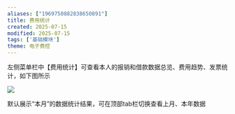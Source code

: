 ```yaml
---
aliases: ["1969750882838650891"]
title: 费用统计
created: 2025-07-15
modified: 2025-07-15
tags: ['基础模块']
theme: 电子费控
---
```


﻿左侧菜单栏中【费用统计】可查看本人的报销和借款数据总览、费用趋势、发票统计，如下图所示

![](https://myhelpdoc.oss-cn-heyuan.aliyuncs.com/mdimages/9de487655e75e493c1b9a0b5bf9da8ad.jpg)

默认展示“本月”的数据统计结果，可在顶部tab栏切换查看上月、本年数据


